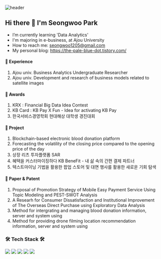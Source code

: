 ![header](https://capsule-render.vercel.app/api?type=soft&color=auto&height=150&section=header&text=HELLOSSONG&fontSize=70&animation=twinkling)

## Hi there 👋  I'm Seongwoo Park
- I’m currently learning 'Data Analytics'
- I'm majoring in e-business, at Ajou University
- How to reach me: seongwoo1205@gmail.com
- My personal blog: https://the-pale-blue-dot.tistory.com/

#### 🥇 Experience
1. Ajou univ. Business Analytics Undergraduate Researcher
2. Ajou univ. Development and research of business models related to satellite images

#### 🥇 Awards
1. KRX : Financial Big Data Idea Contest
2. KB Card : KB Pay X Fun - Idea for activating KB Pay
3. 한국서비스경영학회 현대해상 대학생 경진대회

#### 🥇 Project
1. Blockchain-based electronic blood donation platform
2. Forecasting the volatility of the closing price compared to the opening price of the day 
3. 상장 리츠 투자플랫폼 SAR
4. 혜택을 커스터마이징하다 KB BeneFit - 내 삶 속의 간편 결제 파트너
5. 텍스트마이닝 기법을 활용한 팝업 스토어 및 대면 행사를 활용한 새로운 기회 탐색

#### 🥇 Paper & Patent
1. Proposal  of  Promotion  Strategy  of  Mobile  Easy Payment  Service  Using  Topic  Modeling  and PEST-SWOT  Analysis
2. A Researh for Consumer Dissatisfaction and Institutional Improvement of The Overseas Direct Purchase using Exploratory Data Analysis
3. Method for intergrating and managing blood donation information, server and system using
4. Method for providing drone filming location recommendation information, server and system using


<h3>🛠 Tech Stack 🛠</h3>

<p>
  <img src="https://img.shields.io/badge/Python-3776AB?style=flat-square&logo=Python&logoColor=white"/>
  <img src="https://img.shields.io/badge/R-276DC3?style=flat-square&logo=R&logoColor=white"/>
  <img src="https://img.shields.io/badge/Tableau-E97627?style=flat-square&logo=Tableau&logoColor=white"/>
  <img src="https://img.shields.io/badge/MySQL-4479A1?style=flat-square&logo=MySQL&logoColor=white"/>
  <img src="https://img.shields.io/badge/React-61DAFB?style=flat-square&logo=React&logoColor=white"/>

</p>






